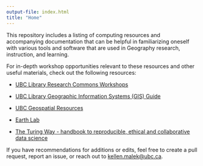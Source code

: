 ```yaml
---
output-file: index.html
title: "Home"
---
```


This repository includes a listing of computing resources and accompanying
documentation that can be helpful in familiarizing oneself with various tools
and software that are used in Geography research, instruction, and learning.

For in-depth workshop opportunities relevant to these resources and other useful
materials, check out the following resources:

- [UBC Library Research Commons Workshops](https://researchcommons.library.ubc.ca/workshops/)

- [UBC Library Geographic Information Systems (GIS) Guide](https://guides.library.ubc.ca/gis)

- [UBC Geospatial Resources](https://gis.ubc.ca/)

- [Earth Lab](https://www.earthdatascience.org/)

- [The Turing Way - handbook to reproducible, ethical and collaborative data science](https://book.the-turing-way.org/)

If you have recommendations for additions or edits, feel free to create a pull
request, report an issue, or reach out to kellen.malek@ubc.ca.

